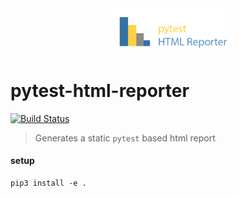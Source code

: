 <div align="center"><img src="./PHR.png" width="200"/></div>

# pytest-html-reporter
[![Build Status](https://travis-ci.com/prashanth-sams/pytest-html-reporter.svg?branch=master)](https://travis-ci.com/prashanth-sams/pytest-html-reporter)

> Generates a static `pytest` based html report

#### setup
```shell script
pip3 install -e .
```